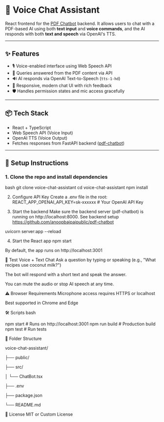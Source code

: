 # 🎤 Voice Chat Assistant

React frontend for the [PDF Chatbot](https://github.com/your-org/pdf-chatbot) backend. It allows users to chat with a PDF-based AI using both **text input** and **voice commands**, and the AI responds with both **text and speech** via OpenAI's TTS.

---

## ✨ Features

- 🎙️ Voice-enabled interface using Web Speech API
- 🧠 Queries answered from the PDF content via API
- 🔊 AI responds via OpenAI Text-to-Speech (`tts-1-hd`)
- 📱 Responsive, modern chat UI with rich feedback
- 🛡️ Handles permission states and mic access gracefully

---

## 📦 Tech Stack

- React + TypeScript
- Web Speech API (Voice Input)
- OpenAI TTS (Voice Output)
- Fetches responses from FastAPI backend ([pdf-chatbot](https://github.com/your-org/pdf-chatbot))

---

## 🚀 Setup Instructions

### 1. Clone the repo and install dependencies

bash
git clone <your-frontend-repo-url> voice-chat-assistant
cd voice-chat-assistant
npm install

2. Configure API Key
Create a .env file in the root:
REACT_APP_OPENAI_API_KEY=sk-xxxxxx  # Your OpenAI API Key

3. Start the backend
Make sure the backend server (pdf-chatbot) is running on http://localhost:8000. See backend setup https://github.com/anoopbajpaipublic/pdf-chatbot

uvicorn server:app --reload

4. Start the React app
npm start

By default, the app runs on http://localhost:3001

🧪 Test Voice + Text Chat
Ask a question by typing or speaking (e.g., "What recipes use coconut milk?")

The bot will respond with a short text and speak the answer.

You can mute the audio or stop AI speech at any time.

⚠️ Browser Requirements
Microphone access requires HTTPS or localhost

Best supported in Chrome and Edge

🛠 Scripts
bash

npm start      # Runs on http://localhost:3001
npm run build  # Production build
npm test       # Run tests

📂 Folder Structure  

voice-chat-assistant/

├── public/

├── src/

│   └── ChatBot.tsx

├── .env

├── package.json

└── README.md

📖 License
MIT or Custom License

